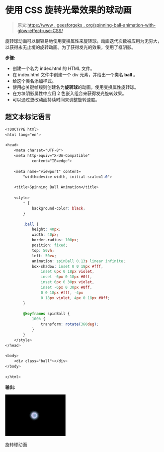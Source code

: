 # 使用 CSS 旋转光晕效果的球动画

> 原文:[https://www . geesforgeks . org/spinning-ball-animation-with-glow-effect-use-CSS/](https://www.geeksforgeeks.org/spinning-ball-animation-with-glow-effect-using-css/)

旋转球动画可以很容易地使用变换属性来旋转球。动画迭代次数被应用为无穷大，以获得永无止境的旋转动画。为了获得发光的效果，使用了框阴影。

**步骤:**

*   创建一个名为 index.html 的 HTML 文件。
*   在 index.html 文件中创建一个 div 元素，并给出一个类名 **ball** 。
*   给这个类名添加样式。
*   使用@关键帧规则创建名为**旋转球**的动画。使用变换属性旋转球。
*   在方块阴影属性中应用 2 色嵌入组合来获得发光旋转效果。
*   可以通过更改动画持续时间来调整旋转速度。

## 超文本标记语言

```css
<!DOCTYPE html>
<html lang="en">

<head>
    <meta charset="UTF-8">
    <meta http-equiv="X-UA-Compatible" 
            content="IE=edge">

    <meta name="viewport" content=
        "width=device-width, initial-scale=1.0">

    <title>Spinning Ball Animation</title>

    <style>
        * {
            background-color: black;
        }

        .ball {
            height: 40px;
            width: 40px;
            border-radius: 100px;
            position: fixed;
            top: 50vh;
            left: 50vw;
            animation: spinBall 0.13s linear infinite;
            box-shadow: inset 0 0 18px #fff, 
                inset 6px 0 18px violet, 
                inset -6px 0 18px #0ff, 
                inset 6px 0 30px violet, 
                inset -6px 0 30px #0ff, 
                0 0 18px #fff, -4px 
                0 18px violet, 4px 0 18px #0ff;
        }

        @keyframes spinBall {
            100% {
                transform: rotate(360deg);
            }
        }
    </style>
</head>

<body>
    <div class="ball"></div>
</body>

</html>
```

**输出:**

![](img/14341592cd38709e1b6de05e076acf2a.png)

旋转球动画